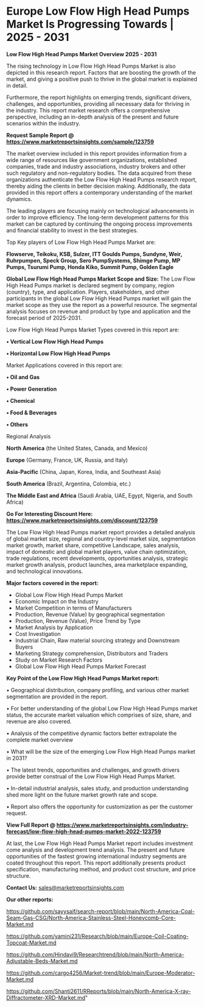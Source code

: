 # Europe Low Flow High Head Pumps Market Is Progressing Towards | 2025 - 2031

<Strong> Low Flow High Head Pumps Market Overview 2025 - 2031</strong>

The rising technology in Low Flow High Head Pumps Market is also depicted in this research report. Factors that are boosting the growth of the market, and giving a positive push to thrive in the global market is explained in detail.

Furthermore, the report highlights on emerging trends, significant drivers, challenges, and opportunities, providing all necessary data for thriving in the industry. This report market research offers a comprehensive perspective, including an in-depth analysis of the present and future scenarios within the industry.

<strong>Request Sample Report @ <a href=https://www.marketreportsinsights.com/sample/123759>https://www.marketreportsinsights.com/sample/123759</a></strong>

The market overview included in this report provides information from a wide range of resources like government organizations, established companies, trade and industry associations, industry brokers and other such regulatory and non-regulatory bodies. The data acquired from these organizations authenticate the Low Flow High Head Pumps research report, thereby aiding the clients in better decision making. Additionally, the data provided in this report offers a contemporary understanding of the market dynamics.

The leading players are focusing mainly on technological advancements in order to improve efficiency. The long-term development patterns for this market can be captured by continuing the ongoing process improvements and financial stability to invest in the best strategies.

Top Key players of Low Flow High Head Pumps Market are:

<strong>Flowserve, Teikoku, KSB, Sulzer, ITT Goulds Pumps, Sundyne, Weir, Ruhrpumpen, Speck Group, Sero PumpSystems, Shimge Pump, MP Pumps, Tsurumi Pump, Honda Kiko, Summit Pump, Golden Eagle</strong>

<strong><b>Global Low Flow High Head Pumps Market Scope and Size:</b></strong>
The Low Flow High Head Pumps market is declared segment by company, region (country), type, and application. Players, stakeholders, and other participants in the global Low Flow High Head Pumps market will gain the market scope as they use the report as a powerful resource. The segmental analysis focuses on revenue and product by type and application and the forecast period of 2025-2031.

Low Flow High Head Pumps Market Types covered in this report are:

<strong>• Vertical Low Flow High Head Pumps

• Horizontal Low Flow High Head Pumps</strong>

Market Applications covered in this report are:

<strong>• Oil and Gas

• Power Generation

• Chemical

• Food & Beverages

• Others</strong> 

Regional Analysis

<strong>North America</strong> (the United States, Canada, and Mexico)

<strong>Europe</strong> (Germany, France, UK, Russia, and Italy)

<strong>Asia-Pacific</strong> (China, Japan, Korea, India, and Southeast Asia)

<strong>South America</strong> (Brazil, Argentina, Colombia, etc.)

<strong>The Middle East and Africa</strong> (Saudi Arabia, UAE, Egypt, Nigeria, and South Africa)

<strong>Go For Interesting Discount Here: <a href=https://www.marketreportsinsights.com/discount/123759>https://www.marketreportsinsights.com/discount/123759</a></strong>

The Low Flow High Head Pumps market report provides a detailed analysis of global market size, regional and country-level market size, segmentation market growth, market share, competitive Landscape, sales analysis, impact of domestic and global market players, value chain optimization, trade regulations, recent developments, opportunities analysis, strategic market growth analysis, product launches, area marketplace expanding, and technological innovations.

<strong><b>Major factors covered in the report:</b></strong>
<ul>
  <li>Global Low Flow High Head Pumps Market </li>
  <li>Economic Impact on the Industry</li>
  <li>Market Competition in terms of Manufacturers</li>
  <li>Production, Revenue (Value) by geographical segmentation</li>
  <li>Production, Revenue (Value), Price Trend by Type</li>
  <li>Market Analysis by Application</li>
  <li>Cost Investigation</li>
  <li>Industrial Chain, Raw material sourcing strategy and Downstream Buyers</li>
  <li>Marketing Strategy comprehension, Distributors and Traders</li>
  <li>Study on Market Research Factors</li>
  <li>Global Low Flow High Head Pumps Market Forecast</li>
</ul>

<strong><b>Key Point of the Low Flow High Head Pumps Market report:</b></strong>

• Geographical distribution, company profiling, and various other market segmentation are provided in the report.

• For better understanding of the global Low Flow High Head Pumps market status, the accurate market valuation which comprises of size, share, and revenue are also covered.

• Analysis of the competitive dynamic factors better extrapolate the complete market overview

• What will be the size of the emerging Low Flow High Head Pumps market in 2031?

• The latest trends, opportunities and challenges, and growth drivers provide better construal of the Low Flow High Head Pumps Market.

• In-detail industrial analysis, sales study, and production understanding shed more light on the future market growth rate and scope.

• Report also offers the opportunity for customization as per the customer request.

<strong><b>View Full Report @ <a href=https://www.marketreportsinsights.com/industry-forecast/low-flow-high-head-pumps-market-2022-123759>https://www.marketreportsinsights.com/industry-forecast/low-flow-high-head-pumps-market-2022-123759</a></b></strong>


At last, the Low Flow High Head Pumps Market report includes investment come analysis and development trend analysis. The present and future opportunities of the fastest growing international industry segments are coated throughout this report. This report additionally presents product specification, manufacturing method, and product cost structure, and price structure.

<strong>Contact Us:</strong>
sales@marketreportsinsights.com

<strong>Our other reports:</strong>

<a href=https://github.com/sayysaif/search-report/blob/main/North-America-Coal-Seam-Gas-CSG/North-America-Stainless-Steel-Honeycomb-Core-Market.md>https://github.com/sayysaif/search-report/blob/main/North-America-Coal-Seam-Gas-CSG/North-America-Stainless-Steel-Honeycomb-Core-Market.md</a>

<a href=https://github.com/yamini231/Research/blob/main/Europe-Coil-Coating-Topcoat-Market.md>https://github.com/yamini231/Research/blob/main/Europe-Coil-Coating-Topcoat-Market.md</a>

<a href=https://github.com/Hindavi9/Researchtrend/blob/main/North-America-Adjustable-Beds-Market.md>https://github.com/Hindavi9/Researchtrend/blob/main/North-America-Adjustable-Beds-Market.md</a>

<a href=https://github.com/cargo4256/Market-trend/blob/main/Europe-Moderator-Market.md>https://github.com/cargo4256/Market-trend/blob/main/Europe-Moderator-Market.md</a>

<a href=https://github.com/Shanti2611/RReports/blob/main/North-America-X-ray-Diffractometer-XRD-Market.md>https://github.com/Shanti2611/RReports/blob/main/North-America-X-ray-Diffractometer-XRD-Market.md</a>"
